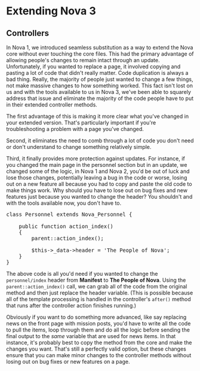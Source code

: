 # Extending Nova 3

## Controllers

In Nova 1, we introduced seamless substitution as a way to extend the Nova core without ever touching the core files. This had the primary advantage of allowing people's changes to remain intact through an update. Unfortunately, if you wanted to replace a page, it involved copying and pasting a lot of code that didn't really matter. Code duplication is always a bad thing. Really, the majority of people just wanted to change a few things, not make massive changes to how something worked. This fact isn't lost on us and with the tools available to us in Nova 3, we've been able to squarely address that issue and eliminate the majority of the code people have to put in their extended controller methods.

The first advantage of this is making it more clear what you've changed in your extended version. That's particularly important if you're troubleshooting a problem with a page you've changed.

Second, it eliminates the need to comb through a lot of code you don't need or don't understand to change something relatively simple.

Third, it finally provides more protection against updates. For instance, if you changed the main page in the personnel section but in an update, we changed some of the logic, in Nova 1 and Nova 2, you'd be out of luck and lose those changes, potentially leaving a bug in the code or worse, losing out on a new feature all because you had to copy and paste the old code to make things work. Why should you have to lose out on bug fixes and new features just because you wanted to change the header? You shouldn't and with the tools available now, you don't have to.

<pre>class Personnel extends Nova_Personnel {
	
	public function action_index()
	{
		parent::action_index();
		
		$this->_data->header = 'The People of Nova';
	}
}</pre>

The above code is all you'd need if you wanted to change the `personnel/index` header from __Manifest__ to __The People of Nova__. Using the `parent::action_index()` call, we can grab all of the code from the original method and then just replace the header variable. (This is possible because all of the template processing is handled in the controller's `after()` method that runs after the controller action finishes running.)

Obviously if you want to do something more advanced, like say replacing news on the front page with mission posts, you'd have to write all the code to pull the items, loop through them and do all the logic before sending the final output to the _same_ variable that are used for news items. In that instance, it's probably best to copy the method from the core and make the changes you want. That's still a perfectly valid option, but these changes ensure that you can make minor changes to the controller methods without losing out on bug fixes or new features on a page.